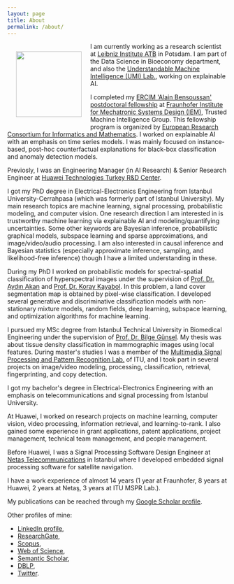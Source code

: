 ```yaml
---
layout: page
title: About
permalink: /about/
---
```


<img style="float: left; padding: 20px;" src="../sezer.jpg" width="150" />

I am currently working as a research scientist at [Leibniz Institute ATB](https://atb-potsdam.de/) in Potsdam. I am part of the Data Science in Bioeconomy department, and also the [Understandable Machine Intelligence (UMI) Lab.](https://twitter.com/UMI_Lab_AI), working on explainable AI.

I completed my [ERCIM 'Alain Bensoussan' postdoctoral fellowship](https://fellowship.ercim.eu) at [Fraunhofer Institute for Mechatronic Systems Design (IEM)](https://www.iem.fraunhofer.de), Trusted Machine Intelligence Group. This fellowship program is organized by [European Research Consortium for Informatics and Mathematics](https://www.ercim.eu/). I worked on explainable AI with an emphasis on time series models. I was mainly focused on instance-based, post-hoc counterfactual explanations for black-box classification and anomaly detection models.

Previosly, I was an Engineering Manager (in AI Research) & Senior Research Engineer at [Huawei Technologies Turkey R&D Center](https://www.huawei.com/en/).

I got my PhD degree in Electrical-Electronics Engineering from Istanbul University-Cerrahpasa (which was formerly part of Istanbul University). My main research topics are machine learning, signal processing, probabilistic modeling, and computer vision. One research direction I am interested in is trustworthy machine learning via explainable AI and modeling/quantifying uncertainties. Some other keywords are Bayesian inference, probabilistic graphical models, subspace learning and sparse approximations, and image/video/audio processing. I am also interested in causal inference and Bayesian statistics (especially approximate inference, sampling, and likelihood-free inference) though I have a limited understanding in these.

During my PhD I worked on probabilistic models for spectral-spatial classification of hyperspectral images under the supervision of [Prof. Dr. Aydın Akan](https://scholar.google.com.tr/citations?user=WSG0eK4AAAAJ&hl=en) and [Prof. Dr. Koray Kayabol](https://scholar.google.com.tr/citations?user=lIuXJKEAAAAJ&hl=en). In this problem, a land cover segmentation map is obtained by pixel-wise classification. I developed several generative and discriminative classification models with non-stationary mixture models, random fields, deep learning, subspace learning, and optimization algorithms for machine learning.

I pursued my MSc degree from Istanbul Technical University in Biomedical Engineering under the supervision of [Prof. Dr. Bilge Günsel](https://scholar.google.com.tr/citations?user=ZxQ_Pm8AAAAJ&hl=en). My thesis was about tissue density classification in mammographic images using local features. During master's studies I was a member of the [Multimedia Signal Processing and Pattern Recognition Lab.](http://www.mspr.itu.edu.tr) of ITU, and I took part in several projects on image/video modeling, processing, classification, retrieval, fingerprinting, and copy detection.

I got my bachelor's degree in Electrical-Electronics Engineering with an emphasis on telecommunications and signal processing from Istanbul University.

At Huawei, I worked on research projects on machine learning, computer vision, video processing, information retrieval, and learning-to-rank. I also gained some experience in grant applications, patent applications, project management, technical team management, and people management.

Before Huawei, I was a Signal Processing Software Design Engineer at [Netaş Telecommunications](https://netas.com.tr) in Istanbul where I developed embedded signal processing software for satellite navigation.

I have a work experience of almost 14 years (1 year at Fraunhofer, 8 years at Huawei, 2 years at Netaş, 3 years at ITU MSPR Lab.).

My publications can be reached through my [Google Scholar profile](https://scholar.google.com/citations?user=srwGJWcAAAAJ).

Other profiles of mine:
- [LinkedIn profile](https://www.linkedin.com/in/sezerkutluk),
- [ResearchGate](https://www.researchgate.net/profile/Sezer_Kutluk),
- [Scopus](https://www.scopus.com/authid/detail.uri?authorId=36915186900),
- [Web of Science](https://www.webofscience.com/wos/author/record/783641),
- [Semantic Scholar](https://www.semanticscholar.org/author/Sezer-Kutluk/2684370),
- [DBLP](https://dblp.org/pid/05/10845.html),
- [Twitter](https://twitter.com/sezerkutluk).

<!---
This is the base Jekyll theme. You can find out more info about customizing your Jekyll theme, as well as basic Jekyll usage documentation at [jekyllrb.com](https://jekyllrb.com/)

You can find the source code for the Jekyll new theme at:
{% include icon-github.html username="jekyll" %} /
[minima](https://github.com/jekyll/minima)

You can find the source code for Jekyll at
{% include icon-github.html username="jekyll" %} /
[jekyll](https://github.com/jekyll/jekyll)
--->
